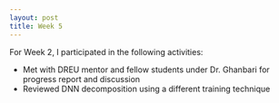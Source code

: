 ```yaml
---
layout: post
title: Week 5
---
```


For Week 2, I participated in the following activities:
  - Met with DREU mentor and fellow students under Dr. Ghanbari for progress report and discussion
  - Reviewed DNN decomposition using a different training technique

